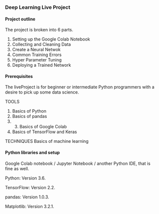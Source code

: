 ### Deep Learning Live Project

#### Project outline
The project is broken into 6 parts.

1. Setting up the Google Colab Notebook
2. Collecting and Cleaning Data
3. Create a Neural Netwok
4. Common Training Errors
5. Hyper Parameter Tuning
6. Deploying a Trained Network

#### Prerequisites
The liveProject is for beginner or intermediate Python programmers with a desire to pick up some data science.

TOOLS
1. Basics of Python
2. Basics of pandas
4. 3. Basics of Google Colab
5. Basics of TensorFlow and Keras

TECHNIQUES
Basics of machine learning

#### Python libraries and setup
Google Colab notebook / Jupyter Notebook / another Python IDE, that is fine as well.

Python: Version 3.6.

TensorFlow: Version 2.2.

pandas: Version 1.0.3.

Matplotlib: Version 3.2.1.

